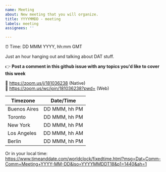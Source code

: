 ```yaml
---
name: Meeting
about: New meeting that you will organize.
title: YYYYMMDD - meeting
labels: meeting
assignees: ''

---
```


<!--
This is for listed meetings on the https://comm-comm.datproject.org.
To be listed this issue needs to have two things:

1. a **correct** time 
2. an **assigned** organizer

Change the meeting time below!

Example: 04 Nov 2020, 13:40 Asia/Tokyo
Valid Timezones: https://en.wikipedia.org/wiki/List_of_tz_database_time_zones
-->

:alarm_clock: Time: DD MMM YYYY, hh:mm GMT

<!-- Everything after this is a suggestion, you may change what suits to you! -->

Just an hour hanging out and talking about DAT stuff.

:point_right: **Post a comment in this github issue with any topics you'd like to cover this week**

:link: https://zoom.us/j/181036238 (Native)<br/>
:link: https://zoom.us/wc/join/181036238?pwd= (Web)


<!-- If you use this template, don't forget to update the Meeting times below (also in the link!) -->

| Timezone      |  Date/Time    |
| ------------- |:-------------:|
| Buenos Aires  | DD MMM, hh PM |
| Toronto       | DD MMM, hh PM |
| New York      | DD MMM, hh PM |
| Los Angeles   | DD MMM, hh AM |
| Berlin        | DD MMM, hh PM |

Or in your local time: https://www.timeanddate.com/worldclock/fixedtime.html?msg=Dat+Comm-Comm+Meeting+YYYY-MM-DD&iso=YYYYMMDDT18&p1=1440&ah=1



